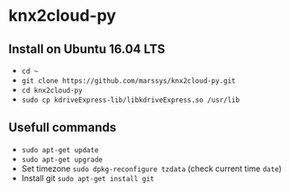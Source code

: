 # knx2cloud-py
## Install on Ubuntu 16.04 LTS
- `cd ~`
- `git clone https://github.com/marssys/knx2cloud-py.git`
- `cd knx2cloud-py`
- `sudo cp kdriveExpress-lib/libkdriveExpress.so /usr/lib`
## Usefull commands
- `sudo apt-get update`
- `sudo apt-get upgrade`
- Set timezone `sudo dpkg-reconfigure tzdata` (check current time `date`)
- Install git `sudo apt-get install git`